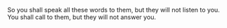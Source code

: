 So you shall speak all these words to them, but they will not listen to you. You shall call to them, but they will not answer you.

